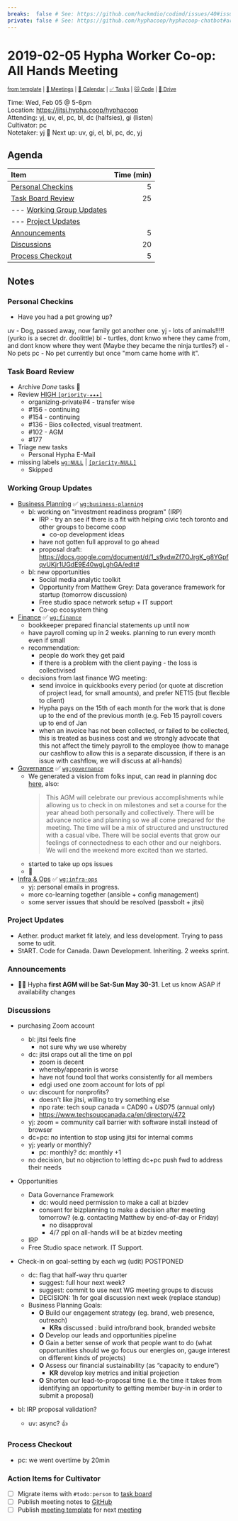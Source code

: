 ```yaml
---
breaks:  false # See: https://github.com/hackmdio/codimd/issues/40#issuecomment-172927690
private: false # See: https://github.com/hyphacoop/hyphacoop-chatbot#archive
---
```

# 2019-02-05 Hypha Worker Co-op: All Hands Meeting

<sup>[from template][template] | [:notebook: Meetings][meetings] | [:date: Calendar][calendar] | [:white_check_mark: Tasks][tasks] | [:cat: Code][gh] | [:open_file_folder: Drive][gdrive]</sup>

Time:       Wed, Feb 05 @ 5-6pm  
Location:   https://jitsi.hypha.coop/hyphacoop  
Attending:  yj, uv, el, pc, bl, dc (halfsies), gi (listen)  
Cultivator: pc  
Notetaker:  yj :raising_hand: Next up: uv, gi, el, bl, pc, dc, yj

## Agenda

| Item                                        | Time (min) |
|:--------------------------------------------|-----------:|
| [Personal Checkins](#Personal-Checkins)     |          5 |
| [Task Board Review](#Task-Board-Review)     |         25 |
| --- [Working Group Updates](#Working-Group-Updates) |    |
| --- [Project Updates](#Project-Updates)     |            |
| [Announcements](#Announcements)             |          5 |
| [Discussions](#Discussions)                 |         20 |
| [Process Checkout](#Process-Checkout)       |          5 |

## Notes

### Personal Checkins

- Have you had a pet growing up?

uv - Dog, passed away, now family got another one.
yj - lots of animals!!!!! (yurko is a secret dr. doolittle)
bl - turtles, dont knwo where they came from, and dont know where they went (Maybe they became the ninja turtles?)
el - No pets
pc - No pet currently but once "mom came home with it".


### Task Board Review

- Archive _Done_ tasks :tada:
- Review [HIGH `[priority-★★★]`][l-pri-hi]
    - organizing-private#4 -  transfer wise
    - #156 - continuing
    - #154 - continuing
    - #136 - Bios collected, visual treatment.
    - #102 - AGM
    - #177 
- Triage new tasks
    - Personal Hypha E-Mail
- missing labels [`wg:NULL`][l-none] | [`[priority-NULL]`][l-pri-none]
    - Skipped

### Working Group Updates

- [Business Planning][biz-wg] :white_check_mark: [`wg:business-planning`][l-biz]
    - bl: working on "investment readiness program" (IRP)
        - IRP - try an see if there is a fit with helping civic tech toronto and other groups to become coop
            - co-op development ideas
        - have not gotten full approval to go ahead
        - proposal draft: https://docs.google.com/document/d/1_s9vdwZf7OJrgK_g8YGpfqvUKjr1UGdE9E40wgLghGA/edit#
    - bl: new opportunities
        - Social media analytic toolkit
        - Opportunity from Matthew Grey: Data goverance framework for startup (tomorrow discussion)
        - Free studio space network setup + IT support
        - Co-op ecosystem thing
- [Finance][fin-wg] :white_check_mark: [`wg:finance`][l-fin]
    - bookkeeper prepared financial statements up until now
    - have payroll coming up in 2 weeks. planning to run every month even if small
    - recommendation:
        - people do work they get paid
        - if there is a problem with the client paying - the loss is collectivised
    - decisions from last finance WG meeting:
        - send invoice in quickbooks every period (or quote at discretion of project lead, for small amounts), and prefer NET15 (but flexible to client)
        - Hypha pays on the 15th of each month for the work that is done up to the end of the previous month (e.g. Feb 15 payroll covers up to end of Jan
        - when an invoice has not been collected, or failed to be collected, this is treated as business cost and we strongly advocate that this not affect the timely payroll to the employee (how to manage our cashflow to allow this is a separate discussion, if there is an issue with cashflow, we will discuss at all-hands)
- [Governance][gov-wg] :white_check_mark: [`wg:governance`][l-gov]
    - We generated a vision from folks input, can read in planning doc [here](https://docs.google.com/document/d/1fBm-OB_haaGEIEDGvekMA9wivjJNiA1MCP1Qf-i6QbA/edit#), also:
      > This AGM will celebrate our previous accomplishments while allowing us to check in on milestones and set a course for the year ahead both personally and collectively. There will be advance notice and planning so we all come prepared for the meeting. The time will be a mix of structured and unstructured with a casual vibe. There will be social events that grow our feelings of connectedness to each other and our neighbors. We will end the weekend more excited than we started.
     - started to take up ops issues
     - :tada:
- [Infra & Ops][ops-wg] :white_check_mark: [`wg:infra-ops`][l-ops]
    - yj: personal emails in progress.
    - more co-learning together (ansible + config management)
    - some server issues that should be resolved (passbolt + jitsi)

### Project Updates

- Aether. product market fit lately, and less development. Trying to pass some to udit.
- StART. Code for Canada. Dawn Development. Inheriting. 2 weeks sprint.

### Announcements

- 🏁📢 Hypha **first AGM will be Sat-Sun May 30-31**. Let us know ASAP if availability changes

### Discussions

- purchasing Zoom account
    - bl: jitsi feels fine
        - not sure why we use whereby
    - dc: jitsi craps out all the time on ppl
        - zoom is decent
        - whereby/appearin is worse
        - have not found tool that works consistently for all members
        - edgi used one zoom account for lots of ppl
    - uv: discount for nonprofits?
        - doesn't like jitsi, willing to try something else
        - npo rate: tech soup canada = CAD$90 + USD$75 (annual only)
        - https://www.techsoupcanada.ca/en/directory/472
    - yj: zoom = community call barrier with software install instead of browser
    - dc+pc: no intention to stop using jitsi for internal comms
    - yj: yearly or monthly?
        - pc: monthly? dc: monthly +1
    - no decision, but no objection to letting dc+pc push fwd to address their needs
- Opportunities
    - Data Governance Framework
        - dc: would need permission to make a call at bizdev
        - consent for bizplanning to make a decision after meeting tomorrow? (e.g. contacting Matthew by end-of-day or Friday)
            - no disapproval
            - 4/7 ppl on all-hands will be at bizdev meeting
    - IRP
    - Free Studio space network. IT Support.
- Check-in on goal-setting by each wg (udit) POSTPONED
    - dc: flag that half-way thru quarter
        - suggest: full hour next week?
        - suggest: commit to use next WG meeting groups to discuss
        - DECISION: 1h for goal discussion next week (replace standup)
    - Business Planning Goals:
        - **O** Build our engagement strategy (eg. brand, web presence, outreach)
            - **KRs** discussed : build intro/brand book, branded website
        - **O**  Develop our leads and opportunities pipeline
        - **O** Gain a better sense of work that people want to do (what opportunities should we go focus our energies on, gauge interest on different kinds of projects)
        - **O** Assess our financial sustainability (as “capacity to endure”) 
            - **KR** develop key metrics and initial projection
        - **O** Shorten our lead-to-proposal time (i.e. the time it takes from identifying an opportunity to getting member buy-in in order to submit a proposal)

- bl: IRP proposal validation?
    - uv: async? :+1: 

### Process Checkout

- pc: we went overtime by 20min


### Action Items for Cultivator

- [ ] Migrate items with `#todo:person` to [task board][tasks]
- [ ] Publish meeting notes to [GitHub][gh]
- [ ] Publish [meeting template][template] for next [meeting][meetings]

<!-- Links: Important -->
[template]: https://link.hypha.coop/template
[meetings]: https://link.hypha.coop/meetings
[calendar]: https://link.hypha.coop/calendar
[tasks]:    https://link.hypha.coop/tasks
[gh]:       https://link.hypha.coop/gh
[gdrive]:   https://link.hypha.coop/gdrive

<!-- Links: Labels -->
[l-pri-hi]: https://github.com/orgs/hyphacoop/projects/2?card_filter_query=label:[priority-★★★]
[l-pri-md]: https://github.com/orgs/hyphacoop/projects/2?card_filter_query=label:[priority-★★☆]
[l-pri-lo]: https://github.com/orgs/hyphacoop/projects/2?card_filter_query=label:[priority-★☆☆]
[l-pri-none]: https://github.com/orgs/hyphacoop/projects/2?card_filter_query=-label:[priority-★☆☆]+-label:[priority-★★☆]+-label:[priority-★★★]
[l-biz]: https://github.com/orgs/hyphacoop/projects/2?card_filter_query=label:"wg:business-planning"
[l-fin]: https://github.com/orgs/hyphacoop/projects/2?card_filter_query=label:"wg:finance"
[l-gov]: https://github.com/orgs/hyphacoop/projects/2?card_filter_query=label:"wg:governance
[l-ops]: https://github.com/orgs/hyphacoop/projects/2?card_filter_query=label:"wg:infra-ops"
[l-none]: https://github.com/orgs/hyphacoop/projects/2?card_filter_query=-label:wg:infra-ops+-label:wg:finance+-label:wg:governance+-label:wg:business-planning

<!-- Links: Working Groups -->
[biz-wg]: https://link.hypha.coop/biz-wg
[fin-wg]: https://link.hypha.coop/fin-wg
[gov-wg]: https://link.hypha.coop/gov-wg
[ops-wg]: https://link.hypha.coop/ops-wg
